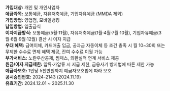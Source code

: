 **가입대상:** 개인 및 개인사업자  
**예금과목:** 보통예금, 자유저축예금, 기업자유예금 (MMDA 제외)  
**가입방법:** 영업점, 모바일뱅킹  
**납입방법:** 입출금식  
**이자지급방식:** 보통예금(5월·11월), 자유저축예금(1월·4월·7월·10월), 기업자유예금(3월·6월·9월·12월) 결산 시 이자 지급  
**우대 혜택:** 급여이체, 카드매출 입금, 공과금 자동이체 등 조건 충족 시 월 10~30회 또는 무제한 수수료 면제 혜택 제공, 잔여 수수료 이월 가능  
**부가서비스:** 노란우산공제, 썸패스, 외환실적 연계 서비스 제공  
**원금/이자 지급제한:** 압류·가압류 시 지급 제한, 금융사기 방지법에 따른 제한 가능  
**예금자보호:** 1인당 5천만원까지 예금자보호법에 따라 보호  
**공시승인번호:** 2024-2143 (2024.11.19)  
**유효기간:** 2024.12.01 ~ 2025.11.30